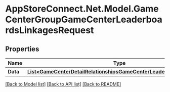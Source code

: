 # AppStoreConnect.Net.Model.GameCenterGroupGameCenterLeaderboardsLinkagesRequest

## Properties

Name | Type | Description | Notes
------------ | ------------- | ------------- | -------------
**Data** | [**List&lt;GameCenterDetailRelationshipsGameCenterLeaderboardsDataInner&gt;**](GameCenterDetailRelationshipsGameCenterLeaderboardsDataInner.md) |  | 

[[Back to Model list]](../README.md#documentation-for-models) [[Back to API list]](../README.md#documentation-for-api-endpoints) [[Back to README]](../README.md)

